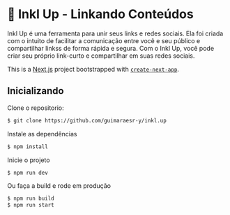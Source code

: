 <h1>🔗 Inkl Up - Linkando Conteúdos</h1>

Inkl Up é uma ferramenta para unir seus links e redes sociais. Ela foi criada com o intuito de facilitar a comunicação entre você e seu público e compartilhar linkss de forma rápida e segura. Com o Inkl Up, você pode criar seu próprio link-curto e compartilhar em suas redes sociais.

This is a [Next.js](https://nextjs.org/) project bootstrapped with [`create-next-app`](https://github.com/vercel/next.js/tree/canary/packages/create-next-app).

## Inicializando

Clone o repositorio:

```bash
$ git clone https://github.com/guimaraesr-y/inkl.up
```

Instale as dependências

```bash
$ npm install
```

Inicie o projeto

```bash
$ npm run dev
```

Ou faça a build e rode em produção

```bash
$ npm run build
$ npm run start
```